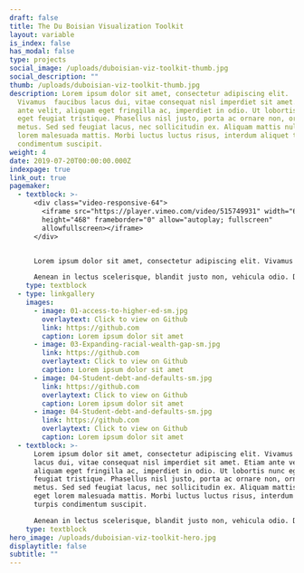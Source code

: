 ```yaml
---
draft: false
title: The Du Boisian Visualization Toolkit
layout: variable
is_index: false
has_modal: false
type: projects
social_image: /uploads/duboisian-viz-toolkit-thumb.jpg
social_description: ""
thumb: /uploads/duboisian-viz-toolkit-thumb.jpg
description: Lorem ipsum dolor sit amet, consectetur adipiscing elit.
  Vivamus  faucibus lacus dui, vitae consequat nisl imperdiet sit amet. Etiam
  ante velit, aliquam eget fringilla ac, imperdiet in odio. Ut lobortis nunc
  eget feugiat tristique. Phasellus nisl justo, porta ac ornare non, ornare vel
  metus. Sed sed feugiat lacus, nec sollicitudin ex. Aliquam mattis nulla eget
  lorem malesuada mattis. Morbi luctus luctus risus, interdum aliquet turpis
  condimentum suscipit.
weight: 4
date: 2019-07-20T00:00:00.000Z
indexpage: true
link_out: true
pagemaker:
  - textblock: >-
      <div class="video-responsive-64">
        <iframe src="https://player.vimeo.com/video/515749931" width="640"
        height="468" frameborder="0" allow="autoplay; fullscreen"
        allowfullscreen></iframe>
      </div>


      Lorem ipsum dolor sit amet, consectetur adipiscing elit. Vivamus faucibus lacus dui, vitae consequat nisl imperdiet sit amet. Etiam ante velit, aliquam eget fringilla ac, imperdiet in odio. Ut lobortis nunc eget feugiat tristique. Phasellus nisl justo, porta ac ornare non, ornare vel metus. Sed sed feugiat lacus, nec sollicitudin ex. Aliquam mattis nulla eget lorem malesuada mattis. Morbi luctus luctus risus, interdum aliquet turpis condimentum suscipit.

      Aenean in lectus scelerisque, blandit justo non, vehicula odio. Duis porta, sapien ut commodo imperdiet, tellus odio hendrerit eros, vel mattis nulla felis sed enim. Fusce ultrices nulla ac elit sagittis tristique. Sed sodales metus velit, vel gravida sem blandit ullamcorper. Praesent efficitur congue auctor. Duis fringilla sapien quis eros fermentum, et efficitur felis volutpat. Ut a ipsum id quam ullamcorper faucibus sit amet eu ligula. Pellentesque efficitur, diam iaculis volutpat facilisis, nulla eros eleifend velit, quis bibendum tellus ipsum maximus nisi. Fusce porttitor leo ut dapibus gravida. Curabitur consectetur massa sodales ex gravida dictum.
    type: textblock
  - type: linkgallery
    images:
      - image: 01-access-to-higher-ed-sm.jpg
        overlaytext: Click to view on Github
        link: https://github.com
        caption: Lorem ipsum dolor sit amet
      - image: 03-Expanding-racial-wealth-gap-sm.jpg
        link: https://github.com
        overlaytext: Click to view on Github
        caption: Lorem ipsum dolor sit amet
      - image: 04-Student-debt-and-defaults-sm.jpg
        link: https://github.com
        overlaytext: Click to view on Github
        caption: Lorem ipsum dolor sit amet
      - image: 04-Student-debt-and-defaults-sm.jpg
        link: https://github.com
        overlaytext: Click to view on Github
        caption: Lorem ipsum dolor sit amet
  - textblock: >-
      Lorem ipsum dolor sit amet, consectetur adipiscing elit. Vivamus faucibus
      lacus dui, vitae consequat nisl imperdiet sit amet. Etiam ante velit,
      aliquam eget fringilla ac, imperdiet in odio. Ut lobortis nunc eget
      feugiat tristique. Phasellus nisl justo, porta ac ornare non, ornare vel
      metus. Sed sed feugiat lacus, nec sollicitudin ex. Aliquam mattis nulla
      eget lorem malesuada mattis. Morbi luctus luctus risus, interdum aliquet
      turpis condimentum suscipit.

      Aenean in lectus scelerisque, blandit justo non, vehicula odio. Duis porta, sapien ut commodo imperdiet, tellus odio hendrerit eros, vel mattis nulla felis sed enim. Fusce ultrices nulla ac elit sagittis tristique. Sed sodales metus velit, vel gravida sem blandit ullamcorper. Praesent efficitur congue auctor. Duis fringilla sapien quis eros fermentum, et efficitur felis volutpat. Ut a ipsum id quam ullamcorper faucibus sit amet eu ligula. Pellentesque efficitur, diam iaculis volutpat facilisis, nulla eros eleifend velit, quis bibendum tellus ipsum maximus nisi. Fusce porttitor leo ut dapibus gravida. Curabitur consectetur massa sodales ex gravida dictum.
    type: textblock
hero_image: /uploads/duboisian-viz-toolkit-hero.jpg
displaytitle: false
subtitle: ""
---
```

